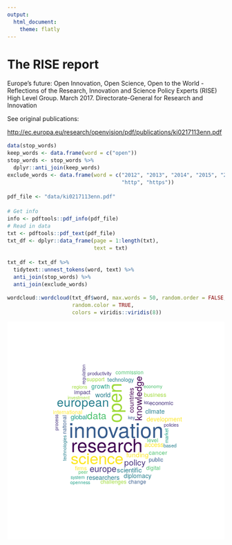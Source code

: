 ```yaml
---
output: 
  html_document: 
    theme: flatly
---
```



# The RISE report

Europe’s future: Open Innovation, Open Science, Open to the World - Reflections of the Research, Innovation and Science Policy Experts (RISE) High Level Group. March 2017. Directorate-General for Research and Innovation

See original publications:

http://ec.europa.eu/research/openvision/pdf/publications/ki0217113enn.pdf


```r
data(stop_words)
keep_words <- data.frame(word = c("open"))
stop_words <- stop_words %>% 
  dplyr::anti_join(keep_words)
exclude_words <- data.frame(word = c("2012", "2013", "2014", "2015", "2016", 
                                     "http", "https"))

pdf_file <- "data/ki0217113enn.pdf"

# Get info
info <- pdftools::pdf_info(pdf_file)
# Read in data
txt <- pdftools::pdf_text(pdf_file)
txt_df <- dplyr::data_frame(page = 1:length(txt), 
                            text = txt)

txt_df <- txt_df %>% 
  tidytext::unnest_tokens(word, text) %>% 
  anti_join(stop_words) %>% 
  anti_join(exclude_words)
```


```r
wordcloud::wordcloud(txt_df$word, max.words = 50, random.order = FALSE,
                     random.color = TRUE, 
                     colors = viridis::viridis(8))
```

![plot of chunk plot-data](figure/plot-data-1.png)


